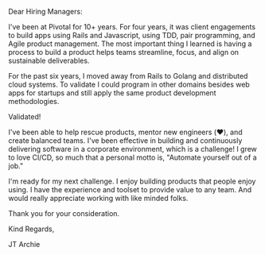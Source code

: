 Dear Hiring Managers:

<job description>

I've been at Pivotal for 10+ years. For four years, it was client engagements to build apps using Rails and Javascript, using TDD, pair programming, and Agile product management. The most important thing I learned is having a process to build a product helps teams streamline, focus, and align on sustainable deliverables.

For the past six years, I moved away from Rails to Golang and distributed cloud systems. To validate I could program in other domains besides web apps for startups and still apply the same product development methodologies.

Validated!

I've been able to help rescue products, mentor new engineers (❤️), and create balanced teams. I've been effective in building and continuously delivering software in a corporate environment, which is a challenge! I grew to love CI/CD, so much that a personal motto is, "Automate yourself out of a job."

I'm ready for my next challenge.
I enjoy building products that people enjoy using.
I have the experience and toolset to provide value to any team.
And would really appreciate working with like minded folks.

Thank you for your consideration.

Kind Regards,

JT Archie

